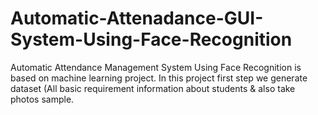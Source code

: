 # Automatic-Attenadance-GUI-System-Using-Face-Recognition
Automatic Attendance Management System Using Face Recognition is based on machine learning project. In this project first step we generate dataset (All basic requirement information about students &amp; also take photos sample. 
